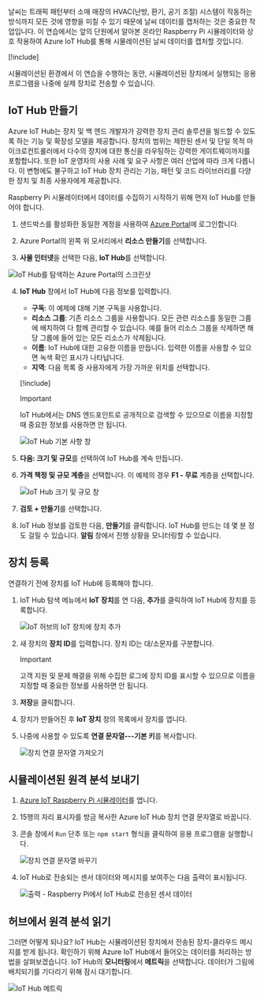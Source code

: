 날씨는 트래픽 패턴부터 소매 매장의 HVAC(난방, 환기, 공기 조절) 시스템이 작동하는 방식까지 모든 것에 영향을 미칠 수 있기 때문에 날씨 데이터를 캡처하는 것은 중요한 작업입니다. 이 연습에서는 앞의 단원에서 알아본 온라인 Raspberry Pi 시뮬레이터와 상호 작용하여 Azure IoT Hub를 통해 시물레이션된 날씨 데이터를 캡처할 것입니다.

[!include[](../../../includes/azure-sandbox-activate.md)]

시뮬레이션된 환경에서 이 연습을 수행하는 동안, 시뮬레이션된 장치에서 실행되는 응용 프로그램을 나중에 실제 장치로 전송할 수 있습니다.

## <a name="create-an-iot-hub"></a>IoT Hub 만들기
Azure IoT Hub는 장치 및 백 엔드 개발자가 강력한 장치 관리 솔루션을 빌드할 수 있도록 하는 기능 및 확장성 모델을 제공합니다. 장치의 범위는 제한된 센서 및 단일 목적 마이크로컨트롤러에서 다수의 장치에 대한 통신을 라우팅하는 강력한 게이트웨이까지를 포함합니다. 또한 IoT 운영자의 사용 사례 및 요구 사항은 여러 산업에 따라 크게 다릅니다. 이 변형에도 불구하고 IoT Hub 장치 관리는 기능, 패턴 및 코드 라이브러리를 다양한 장치 및 최종 사용자에게 제공합니다.

Raspberry Pi 시뮬레이터에서 데이터를 수집하기 시작하기 위해 먼저 IoT Hub를 만들어야 합니다.

1. 샌드박스를 활성화한 동일한 계정을 사용하여 [Azure Portal](https://portal.azure.com/triplecrownlabs.onmicrosoft.com?azure-portal=true)에 로그인합니다.

2. Azure Portal의 왼쪽 위 모서리에서 **리소스 만들기**를 선택합니다.

3. **사물 인터넷**을 선택한 다음, **IoT Hub**를 선택합니다.

![IoT Hub를 탐색하는 Azure Portal의 스크린샷](../media/fa40d1bc51bc4490f657e3c1a8371b5b.png)

4. **IoT Hub** 창에서 IoT Hub에 다음 정보를 입력합니다.
   
   - **구독**: 이 예제에 대해 기본 구독을 사용합니다.
   - **리소스 그룹**: 기존 리소스 그룹을 사용합니다. 모든 관련 리소스를 동일한 그룹에 배치하여 다 함께 관리할 수 있습니다. 예를 들어 리소스 그룹을 삭제하면 해당 그룹에 들어 있는 모든 리소스가 삭제됩니다.
   - **이름**: IoT Hub에 대한 고유한 이름을 만듭니다. 입력한 이름을 사용할 수 있으면 녹색 확인 표시가 나타납니다.
   - **지역**: 다음 목록 중 사용자에게 가장 가까운 위치를 선택합니다.

    [!include[](../../../includes/azure-sandbox-regions-first-mention-note.md)]

    > [!IMPORTANT]
    > IoT Hub에서는 DNS 엔드포인트로 공개적으로 검색할 수 있으므로 이름을 지정할 때 중요한 정보를 사용하면 안 됩니다.
    
    ![IoT Hub 기본 사항 창](./../media/dbb7319388673b8ee0e0b407536156c0.png)

1. **다음: 크기 및 규모**를 선택하여 IoT Hub를 계속 만듭니다.
2. **가격 책정 및 규모 계층**을 선택합니다. 이 예제의 경우 **F1 - 무료** 계층을 선택합니다.

    ![IoT Hub 크기 및 규모 창](../media/b506eb3293fa4aa9d4785ad498fc476c.png)

3. **검토 + 만들기**를 선택합니다.

4. IoT Hub 정보를 검토한 다음, **만들기**를 클릭합니다. IoT Hub를 만드는 데 몇 분 정도 걸릴 수 있습니다. **알림** 창에서 진행 상황을 모니터링할 수 있습니다.

<!--STOPPED HERE-->
<!--
Now that you have created an IoT hub, it's time to locate the important information that you use to connect devices and applications to your IoT hub. In your IoT hub navigation menu, open **Shared access policies**. Select the **iothubowner** policy, and then copy the **Connection string---primary key** of your IoT hub. For more information, see [Control access to IoT Hub](https://docs.microsoft.com/azure/iot-hub/iot-hub-devguide-security).

> [!NOTE]
> You do not need this iothubowner connection string for this set-up exercise. However, you may need it for some of the tutorials or different IoT scenarios after you complete this set-up.

![Get your IoT hub connection string](../media/a4b41e6ea46ccbef653c411a9829610c.png)
-->

## <a name="register-a-device"></a>장치 등록
연결하기 전에 장치를 IoT Hub에 등록해야 합니다.

1. IoT Hub 탐색 메뉴에서 **IoT 장치**를 연 다음, **추가**를 클릭하여 IoT Hub에 장치를 등록합니다.

   ![IoT 허브의 IoT 장치에 장치 추가](../media/ee5f177abcf06b86dd007fce3b8448ad.png)

2. 새 장치의 **장치 ID**를 입력합니다. 장치 ID는 대/소문자를 구분합니다.

    > [!IMPORTANT]
    > 고객 지원 및 문제 해결을 위해 수집한 로그에 장치 ID를 표시할 수 있으므로 이름을 지정할 때 중요한 정보를 사용하면 안 됩니다.
    
3. **저장**을 클릭합니다.
4. 장치가 만들어진 후 **IoT 장치** 창의 목록에서 장치를 엽니다.
5. 나중에 사용할 수 있도록 **연결 문자열---기본 키**를 복사합니다.

   ![장치 연결 문자열 가져오기](../media/fba4413dcb652be92a6ab0f6bb638561.png)

## <a name="send-simulated-telemetry"></a>시뮬레이션된 원격 분석 보내기

1. [Azure IoT Raspberry Pi 시뮬레이터](https://azure-samples.github.io/raspberry-pi-web-simulator?azure-portal=true)를 엽니다.
1. 15행의 자리 표시자를 방금 복사한 Azure IoT Hub 장치 연결 문자열로 바꿉니다.
1. 콘솔 창에서 `Run` 단추 또는 `npm start` 형식을 클릭하여 응용 프로그램을 실행합니다.
   
    ![장치 연결 문자열 바꾸기](../media/Line15.png)

1. IoT Hub로 전송되는 센서 데이터와 메시지를 보여주는 다음 출력이 표시됩니다.

    ![출력 - Raspberry Pi에서 IoT Hub로 전송된 센서 데이터](../media/96b28d30e317b04347abb0d613738117.png)

## <a name="read-the-telemetry-from-your-hub"></a>허브에서 원격 분석 읽기
그러면 어떻게 되나요? IoT Hub는 시뮬레이션된 장치에서 전송된 장치-클라우드 메시지를 받게 됩니다. 확인하기 위해 Azure IoT Hub에서 들어오는 데이터를 처리하는 방법을 살펴보겠습니다. IoT Hub의 **모니터링**에서 **메트릭**을 선택합니다. 데이터가 그림에 배치되기를 기다리기 위해 잠시 대기합니다.
   
![IoT Hub 메트릭](../media/HubMetrics.png)


<!--Reference links
https://docs.microsoft.com/azure/iot-hub/iot-hub-raspberry-pi-web-simulator-get-started-->
